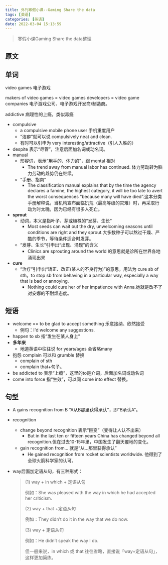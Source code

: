 ```yaml
---
title: 外刊寒假小课--Gaming Share the data
tags: [英语]
categories: [英语]
date: 2022-03-04 15:13:59
---
```



> 寒假小课Gaming Share the data整理

## 原文

## 单词

video games 电子游戏

makers of video games = video games developers = video game companies 电子游戏公司、电子游戏开发商/制造商。

addictive 病理性的上瘾，类似毒瘾

- compulsive 
  - a compulsive mobile phone user 手机重度用户
  - “洁癖”就可以说 compulsively neat and clean.
  - 有时可以引申为 very interesting/attractive（引人入胜的）
- despite  表示“尽管”，注意后面加名词或动名词。
- manual 
  - 形容词，表示“用手的、体力的”，跟 mental 相对
    - The trend away from manual labor has continued. 体力劳动转为脑力劳动的趋势仍在继续。
  - “手册、指南”
    - The classification manual explains that by the time the agency declares a famine, the highest category, it will be too late to avert the worst consequences “because many will have died”.这本分类手册解释说，当机构宣布面临饥荒（最高等级的灾难）时，再采取行动为时太晚，因为已经有很多人死亡。
- **sprout**
  - 动词，本义是指叶子、芽或植株的“发芽、生长”
    - Most seeds can wait out the dry, unwelcoming seasons until conditions are right and they sprout.大多数种子可以熬过干燥、严酷的季节，等待条件适合时发芽。
  - “发芽、生长”引申出“出现、涌现”的含义
    - Clinics are sprouting around the world 的意思就是诊所在世界各地涌现出来
- **cure** 
  - “治疗”引申出“矫正、改正(某人的不良行为)”的意思，用法为 cure sb of sth。to stop sb from behaving in a particular way, especially a way that is bad or annoying. 
    - Nothing could cure her of her impatience with Anna.她就是改不了对安娜的不耐烦态度。

## 短语

- welcome  == to be glad to accept something 乐意接纳、欣然接受 
  - 例句：I'd welcome any suggestions. 
- happen to sb  指“发生在某人身上”
- **多年来**
  - 地道英语中往往说 for years/ages 会省略many
- 抱怨  complain 可以和 grumble 替换 
  - complain of sth
  -  complain that+句子。
- be addicted to 表示“上瘾”，这里的to是介词，后面加名词或动名词
- come into force 指“生效”，可以同 come into effect 替换。

## 句型

- A gains recognition from B “A从B那里获得承认”，即“B承认A”。
- recognition 
  - change beyond recognition 表示“巨变”（变得让人认不出来）
  	- But in the last ten or fifteen years China has changed beyond all recognition.但在过去10-15年里，中国发生了翻天覆地的变化。
  - gain recognition from... 就是“从...那里获得承认”
    - He gained recognition from rocket scientists worldwide. 他得到了全球火箭科学家的认可。
- way后面加定语从句，有三种形式：

    > (1) way + in which + 定语从句
    >
    > 例如：She was pleased with the way in which he had accepted her criticism.
    >
    > (2) way + that +定语从句
    >
    > 例如：They didn’t do it in the way that we do now.
    >
    > (3) way + 定语从句
    >
    > 例如：He didn’t speak the way I do.
    >
    > 但一般来说，in which 或 that 往往省略，直接说「way+定语从句」，这样更加简练。

